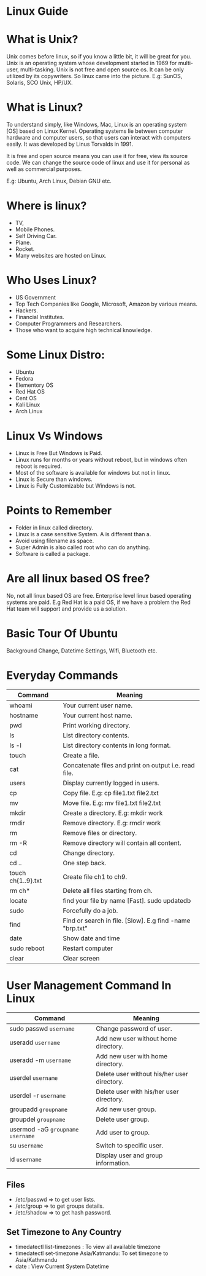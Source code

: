 # Linux Guide

# What is Unix?
Unix comes before linux, so if you know a little bit, it will be great for you. Unix is an operating system whose development started in 1969 for multi-user, multi-tasking. Unix is not free and open source os. It can be only utilized by its copywriters. So linux came into the picture.
E.g: SunOS, Solaris, SCO Unix, HP/UX.


# What is Linux?

To understand simply, like Windows, Mac, Linux is an operating system \[OS\] based on Linux Kernel. Operating systems lie between computer hardware and computer users, so that users can interact with computers easily.  It was developed by Linus Torvalds in 1991.

It is free and open source means you can use it for free, view its source code. We can change the source code of linux and use it for personal as well as commercial purposes.

E.g: Ubuntu, Arch Linux, Debian GNU etc.


# Where is linux?
- TV,
- Mobile Phones.
- Self Driving Car.
- Plane.
- Rocket.
- Many websites are hosted on Linux.

# Who Uses Linux?
- US Government 
- Top Tech Companies like Google, Microsoft, Amazon by various means.
- Hackers.
- Financial Institutes.
- Computer Programmers and Researchers.
- Those who want to acquire high technical knowledge.

# Some Linux Distro:
- Ubuntu
- Fedora
- Elementory OS
- Red Hat OS
- Cent OS
- Kali Linux
- Arch Linux

# Linux Vs Windows
- Linux is Free But Windows is Paid.
- Linux runs for months or years without reboot, but in windows often reboot is required.
- Most of the software is available for windows but not in linux. 
- Linux is Secure than windows.
- Linux is Fully Customizable but Windows is not.


# Points to Remember
- Folder in linux called directory.
- Linux is a case sensitive System. A is different than a.
- Avoid using filename as space.
- Super Admin is also called root who can do anything.
- Software is called a package.


# Are all linux based OS free?
No, not all linux based OS are free. Enterprise level linux based operating systems are paid. E.g Red Hat is a paid OS, if we have a problem the Red Hat team will support and provide us a solution.



# Basic Tour Of Ubuntu
Background Change, Datetime Settings, Wifi, Bluetooth etc.


# Everyday Commands
Command | Meaning  
--- | --- 
whoami | Your current user name.
hostname| Your current host name.
pwd | Print working directory.
ls | List directory contents.
ls -l | List directory contents in long format.
touch | Create a file.
cat | Concatenate files and print on output i.e. read file.
users | Display currently logged in users.
cp | Copy file. E.g: cp file1.txt file2.txt 
mv | Move file. E.g: mv file1.txt file2.txt 
mkdir | Create a directory. E.g: mkdir work 
rmdir | Remove directory. E.g: rmdir work 
rm | Remove files or directory.
rm -R | Remove directory will contain all content.
cd | Change directory.
cd .. | One step back.
touch ch{1..9}.txt | Create file ch1 to ch9.
rm ch* | Delete all files starting from ch.
locate | find your file by name \[Fast\]. sudo updatedb 
sudo | Forcefully do a job. 
find | Find or search in file. \[Slow\]. E.g find -name "brp.txt"
date | Show date and time
sudo reboot | Restart computer
clear | Clear screen

# User Management Command In Linux
Command | Meaning  
--- | --- 
sudo passwd `username` | Change password of user.
useradd `username`| Add new user without home directory.
useradd -m `username`| Add new user with home directory.
userdel `username` | Delete user without his/her user directory.
userdel -r `username` | Delete user with his/her user directory.
groupadd `groupname` | Add new user group.
groupdel `groupname` | Delete user group.
usermod -aG `groupname` `username` | Add user to group.
su `username` | Switch to specific user.
id `username` | Display user and group information. 

## Files
- /etc/passwd => to get user lists.
- /etc/group => to get groups details.
- /etc/shadow => to get hash password.

## Set Timezone to Any Country
- timedatectl list-timezones : To view all available timezone
- timedatectl set-timezone Asia/Katmandu: To set timezone to Asia/Kathmandu 
- date : View Current System Datetime
